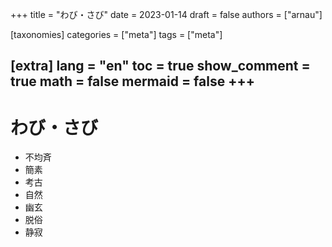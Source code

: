 +++
title = "わび・さび"
date = 2023-01-14
draft = false
authors = ["arnau"]

[taxonomies]
categories = ["meta"]
tags = ["meta"]

[extra]
lang = "en"
toc = true
show_comment = true
math = false
mermaid = false
+++
---


# わび・さび

- 不均斉
- 簡素
- 考古 
- 自然 
- 幽玄 
- 脱俗
- 静寂 
<!-- more -->